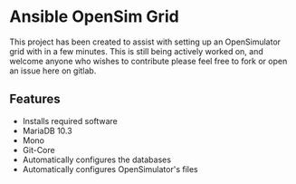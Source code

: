 # Ansible OpenSim Grid

This project has been created to assist with setting up an OpenSimulator grid
with in a few minutes. This is still being actively worked on, and welcome 
anyone who wishes to contribute please feel free to fork or open an issue
here on gitlab.

## Features
* Installs required software
 * MariaDB 10.3
 * Mono
 * Git-Core
* Automatically configures the databases
* Automatically configures OpenSimulator's files